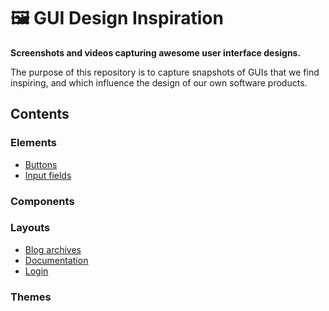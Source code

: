 # 🖼 GUI Design Inspiration

**Screenshots and videos capturing awesome user interface designs.**

The purpose of this repository is to capture snapshots of GUIs that we find inspiring, and which influence the design of our own software products.

## Contents

### Elements

- [Buttons](./elements/buttons)
- [Input fields](./elements/input-fields)

### Components

### Layouts

- [Blog archives](./layouts/blog-archives)
- [Documentation](./layouts/documentation)
- [Login](./layouts/login)

### Themes
